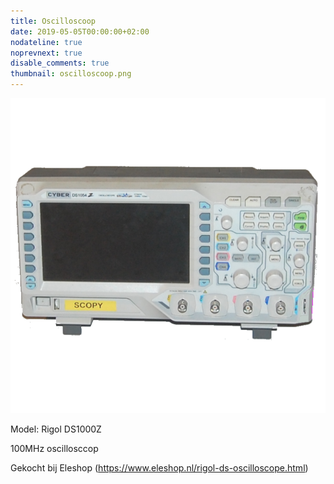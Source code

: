 ```yaml
---
title: Oscilloscoop
date: 2019-05-05T00:00:00+02:00
nodateline: true
noprevnext: true
disable_comments: true
thumbnail: oscilloscoop.png
---
```


![oscilloscoop](oscilloscoop.png)

Model: Rigol DS1000Z

100MHz oscillosccop

Gekocht bij Eleshop (https://www.eleshop.nl/rigol-ds-oscilloscope.html)
